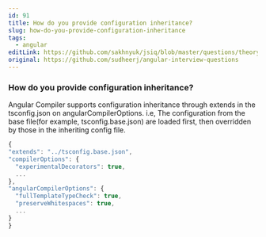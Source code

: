 ```yaml
---
id: 91
title: How do you provide configuration inheritance?
slug: how-do-you-provide-configuration-inheritance
tags:
  - angular
editLink: https://github.com/sakhnyuk/jsiq/blob/master/questions/theory/angular/91.md
original: https://github.com/sudheerj/angular-interview-questions
---
```


### How do you provide configuration inheritance?

Angular Compiler supports configuration inheritance through extends in the tsconfig.json on angularCompilerOptions. i.e, The configuration from the base file(for example, tsconfig.base.json) are loaded first, then overridden by those in the inheriting config file.

```javascript
{
"extends": "../tsconfig.base.json",
"compilerOptions": {
  "experimentalDecorators": true,
  ...
},
"angularCompilerOptions": {
  "fullTemplateTypeCheck": true,
  "preserveWhitespaces": true,
  ...
}
}
```